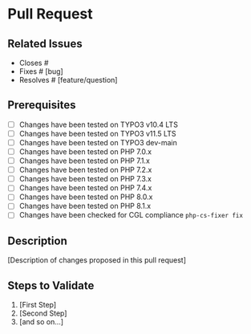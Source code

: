 # Pull Request

## Related Issues

* Closes #
* Fixes # [bug]
* Resolves # [feature/question]

## Prerequisites

* [ ] Changes have been tested on TYPO3 v10.4 LTS
* [ ] Changes have been tested on TYPO3 v11.5 LTS
* [ ] Changes have been tested on TYPO3 dev-main
* [ ] Changes have been tested on PHP 7.0.x
* [ ] Changes have been tested on PHP 7.1.x
* [ ] Changes have been tested on PHP 7.2.x
* [ ] Changes have been tested on PHP 7.3.x
* [ ] Changes have been tested on PHP 7.4.x
* [ ] Changes have been tested on PHP 8.0.x
* [ ] Changes have been tested on PHP 8.1.x
* [ ] Changes have been checked for CGL compliance `php-cs-fixer fix`

## Description

[Description of changes proposed in this pull request]

## Steps to Validate

1. [First Step]
2. [Second Step]
3. [and so on...]
